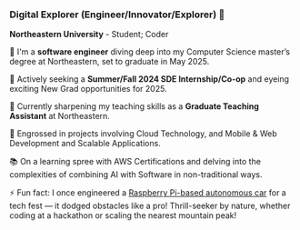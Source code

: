 ### Digital Explorer (Engineer/Innovator/Explorer) 👋

<b>Northeastern University</b> - Student; Coder <br>

🚀 I'm a <b>software engineer</b> diving deep into my Computer Science master’s degree at Northeastern, set to graduate in May 2025.<br>

💼 Actively seeking a <b>Summer/Fall 2024 SDE Internship/Co-op</b> and eyeing exciting New Grad opportunities for 2025.<br>

💼 Currently sharpening my teaching skills as a <b>Graduate Teaching Assistant</b> at Northeastern.<br>

🔭 Engrossed in projects involving Cloud Technology, and Mobile & Web Development and Scalable Applications.<br>

📚 On a learning spree with AWS Certifications and delving into the complexities of combining AI with Software in non-traditional ways.<br>

⚡ Fun fact: I once engineered a [Raspberry Pi-based autonomous car]([url](https://github.com/ChaitanyaKharche/AutonomousCar)) for a tech fest — it dodged obstacles like a pro! Thrill-seeker by nature, whether coding at a hackathon or scaling the nearest mountain peak!<br>


